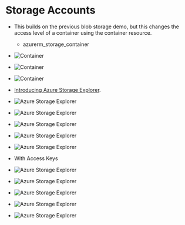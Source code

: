 # Storage Accounts

- This builds on the previous blob storage demo, but this changes the access level of a container using the container resource.
  - azurerm_storage_container

- ![Container](./images/3ContainersAccess1.jpg)

- ![Container](./images/3ContainersAccess2.jpg)

- ![Container](./images/3ContainersAccess3.jpg)

- [Introducing Azure Storage Explorer](https://azure.microsoft.com/en-us/products/storage/storage-explorer/).

- ![Azure Storage Explorer](./images/4MsAzureStorageExplorer1.jpg)

- ![Azure Storage Explorer](./images/4MsAzureStorageExplorer2.jpg)

- ![Azure Storage Explorer](./images/4MsAzureStorageExplorer3.jpg)

- ![Azure Storage Explorer](./images/4MsAzureStorageExplorer4.jpg)

- ![Azure Storage Explorer](./images/4MsAzureStorageExplorer5.jpg)

- With Access Keys

- ![Azure Storage Explorer](./images/5MsAzureStorageExplorerAccessWithKeys1.jpg)

- ![Azure Storage Explorer](./images/5MsAzureStorageExplorerAccessWithKeys2.jpg)

- ![Azure Storage Explorer](./images/5MsAzureStorageExplorerAccessWithKeys3.jpg)

- ![Azure Storage Explorer](./images/5MsAzureStorageExplorerAccessWithKeys4.jpg)

- ![Azure Storage Explorer](./images/5MsAzureStorageExplorerAccessWithKeys5.jpg)
